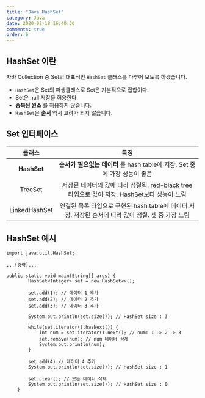 ```yaml
---
title: "Java HashSet"
category: Java
date: 2020-02-18 16:40:30
comments: true
order: 6
---
```


## HashSet 이란 
자바 Collection 중 Set의 대표적인 `HashSet` 클래스를 다루어 보도록 하겠습니다. 

* `HashSet`은 Set의 파생클래스로 Set은 기본적으로 집합이다.
* Set은 null 저장을 허용한다.
* __중복된 원소__ 를 허용하지 않습니다. 
* `HashSet`은 __순서__ 역시 고려가 되지 않습니다.

## Set 인터페이스

|  <center>클래스</center> |   <center>특징</center> |
|:--------:|:--------:|
| __HashSet__ |  __순서가 필요없는 데이터__ 를 hash table에 저장. Set 중에 가장 성능이 좋음 | 
| TreeSet |  저장된 데이터의 값에 따라 정렬됨. red-black tree 타입으로 값이 저장. HashSet보다 성능이 느림 |
| LinkedHashSet |  연결된 목록 타입으로 구현된 hash table에 데이터 저장. 저장된 순서에 따라 값이 정렬. 셋 중 가장 느림 |


## HashSet 예시

```
import java.util.HashSet;

...(중략)...

public static void main(String[] args) {
		HashSet<Integer> set = new HashSet<>();
		
		set.add(1); // 데이터 1 추가
		set.add(2); // 데이터 2 추가
		set.add(3); // 데이터 3 추가
		
		System.out.println(set.size()); // HashSet size : 3

		while(set.iterator().hasNext()) {
			int num = set.iterator().next(); // num: 1 -> 2 -> 3
			set.remove(num); // num 데이터 삭제
			System.out.println(num);
		}

        set.add(4) // 데이터 4 추가
        System.out.println(set.size()); // HashSet size : 1

        set.clear(); // 모든 데이터 삭제
		System.out.println(set.size()); // HashSet size : 0
	}
```